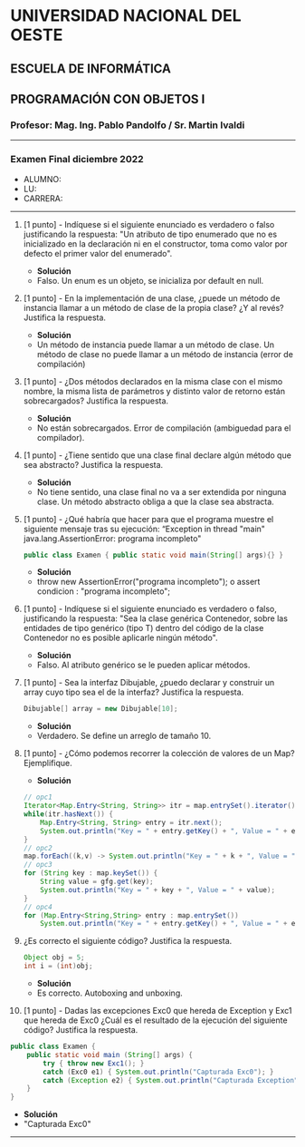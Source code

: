 # UNIVERSIDAD NACIONAL DEL OESTE

## ESCUELA DE INFORMÁTICA

## PROGRAMACIÓN CON OBJETOS I

### Profesor: Mag. Ing. Pablo Pandolfo / Sr. Martin Ivaldi

---

### Examen Final diciembre 2022

* ALUMNO:  
* LU:
* CARRERA:

---

1. [1 punto] - Indíquese si el siguiente enunciado es verdadero o falso justificando la respuesta: "Un atributo de tipo enumerado que no es inicializado en la declaración ni en el constructor, toma como valor por defecto el primer valor del enumerado".

    * **Solución**
    * Falso. Un enum es un objeto, se inicializa por default en null.

1. [1 punto] - En la implementación de una clase, ¿puede un método de instancia llamar a un método de clase de la propia clase? ¿Y al revés? Justifica la respuesta.

    * **Solución**
    * Un método de instancia puede llamar a un método de clase. Un método de clase no puede llamar a un método de instancia (error de compilación)

1. [1 punto] - ¿Dos métodos declarados en la misma clase con el mismo nombre, la misma lista de parámetros y distinto valor de retorno están sobrecargados? Justifica la respuesta.

    * **Solución**
    * No están sobrecargados. Error de compilación (ambiguedad para el compilador).

1. [1 punto] - ¿Tiene sentido que una clase final declare algún método que sea abstracto? Justifica la respuesta.

    * **Solución**
    * No tiene sentido, una clase final no va a ser extendida por ninguna clase. Un método abstracto obliga a que la clase sea abstracta.

1. [1 punto] - ¿Qué habría que hacer para que el programa muestre el siguiente mensaje tras su ejecución: “Exception in thread "main" java.lang.AssertionError: programa incompleto"

    ```java
    public class Examen { public static void main(String[] args){} }
    ```

    * **Solución**
    * throw new AssertionError("programa incompleto"); o assert condicion : "programa incompleto";

1. [1 punto] - Indíquese si el siguiente enunciado es verdadero o falso, justificando la respuesta: "Sea la clase genérica Contenedor<T>, sobre las entidades de tipo genérico (tipo T) dentro del código de la clase Contenedor no es posible aplicarle ningún método".

    * **Solución**
    * Falso. Al atributo genérico se le pueden aplicar métodos.

1. [1 punto] - Sea la interfaz Dibujable, ¿puedo declarar y construir un array cuyo tipo sea el de la interfaz? Justifica la respuesta.

    ```java
    Dibujable[] array = new Dibujable[10];
    ```

    * **Solución**
    * Verdadero. Se define un arreglo de tamaño 10.

1. [1 punto] - ¿Cómo podemos recorrer la colección de valores de un Map? Ejemplifique.

    * **Solución**

    ```java
    // opc1
    Iterator<Map.Entry<String, String>> itr = map.entrySet().iterator();   
    while(itr.hasNext()) {
        Map.Entry<String, String> entry = itr.next();
        System.out.println("Key = " + entry.getKey() + ", Value = " + entry.getValue());
    }
    // opc2
    map.forEach((k,v) -> System.out.println("Key = " + k + ", Value = " + v));
    // opc3
    for (String key : map.keySet()) {
        String value = gfg.get(key);
        System.out.println("Key = " + key + ", Value = " + value);
    }
    // opc4
    for (Map.Entry<String,String> entry : map.entrySet()) 
        System.out.println("Key = " + entry.getKey() + ", Value = " + entry.getValue());
    ```

1. ¿Es correcto el siguiente código? Justifica la respuesta.

    ```java
    Object obj = 5;
    int i = (int)obj;
    ```

    * **Solución**
    * Es correcto. Autoboxing and unboxing.

1. [1 punto] - Dadas las excepciones Exc0 que hereda de Exception y Exc1 que hereda de Exc0 ¿Cuál es el resultado de la ejecución del siguiente código? Justifica la respuesta.

```java
public class Examen {
    public static void main (String[] args) {
        try { throw new Exc1(); } 
        catch (Exc0 e1) { System.out.println("Capturada Exc0"); }
        catch (Exception e2) { System.out.println("Capturada Exception"); } 
    }
}
```

* **Solución**
* "Capturada Exc0"

---
